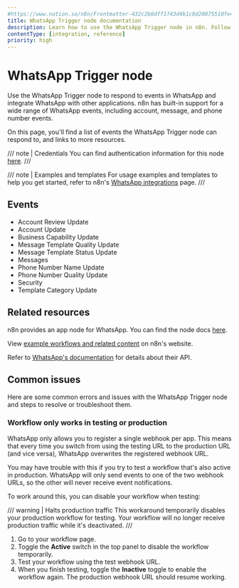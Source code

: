 ```yaml
---
#https://www.notion.so/n8n/Frontmatter-432c2b8dff1f43d4b1c8d20075510fe4
title: WhatsApp Trigger node documentation
description: Learn how to use the WhatsApp Trigger node in n8n. Follow technical documentation to integrate WhatsApp Trigger node into your workflows.
contentType: [integration, reference]
priority: high
---
```


# WhatsApp Trigger node

Use the WhatsApp Trigger node to respond to events in WhatsApp and integrate WhatsApp with other applications. n8n has built-in support for a wide range of WhatsApp events, including account, message, and phone number events.

On this page, you'll find a list of events the WhatsApp Trigger node can respond to, and links to more resources.

///  note  | Credentials
You can find authentication information for this node [here](/integrations/builtin/credentials/whatsapp.md).
///

///  note  | Examples and templates
For usage examples and templates to help you get started, refer to n8n's [WhatsApp integrations](https://n8n.io/integrations/whatsapp-trigger/) page.
///

## Events

* Account Review Update
* Account Update
* Business Capability Update
* Message Template Quality Update
* Message Template Status Update
* Messages
* Phone Number Name Update
* Phone Number Quality Update
* Security
* Template Category Update

## Related resources

n8n provides an app node for WhatsApp. You can find the node docs [here](/integrations/builtin/app-nodes/n8n-nodes-base.whatsapp/index.md).

View [example workflows and related content](https://n8n.io/integrations/whatsapp-trigger/) on n8n's website.

Refer to [WhatsApp's documentation](https://developers.facebook.com/docs/whatsapp/cloud-api) for details about their API.

## Common issues

Here are some common errors and issues with the WhatsApp Trigger node and steps to resolve or troubleshoot them.

### Workflow only works in testing or production

WhatsApp only allows you to register a single webhook per app. This means that every time you switch from using the testing URL to the production URL (and vice versa), WhatsApp overwrites the registered webhook URL. 

You may have trouble with this if you try to test a workflow that's also active in production. WhatsApp will only send events to one of the two webhook URLs, so the other will never receive event notifications.

To work around this, you can disable your workflow when testing:

/// warning | Halts production traffic
This workaround temporarily disables your production workflow for testing. Your workflow will no longer receive production traffic while it's deactivated.
///

1. Go to your workflow page.
2. Toggle the **Active** switch in the top panel to disable the workflow temporarily.
3. Test your workflow using the test webhook URL.
4. When you finish testing, toggle the **Inactive** toggle to enable the workflow again. The production webhook URL should resume working.
